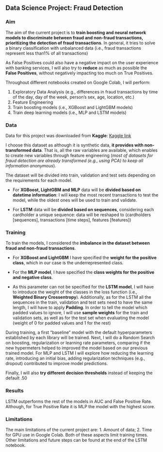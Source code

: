 ## Data Science Project: Fraud Detection

### **Aim**

The aim of the current project is to **train boosting and neural network models to discriminate between fraud and non-fraud transactions, prioritizing the detection of fraud transactions**. In general, it tries to solve a binary classification with unbalanced data (i.e., fraud transactions represent less than1% of all transactions)

As False Positives could also have a negative impact on the user experience with banking services, I will also try to **reduce** as much as possible the **False Positives**, without negatively impacting too much on True Positives. 

Throughout different notebooks created on Google Colab, I will perform: 
1. Exploratory Data Analysis (e.g., differences in fraud transactions by time of the day, day of the week, person’s sex, age, location, etc.)
2. Feature Engineering
3. Train boosting models (i.e., XGBoost and LightGBM models)
4. Train deep learning models (i.e., MLP and LSTM models)

### **Data**

Data for this project was downloaded from **Kaggle**: [Kaggle link](https://www.kaggle.com/datasets/kartik2112/fraud-detection)

I choose this dataset as although it is synthetic data, **it provides with non-transformed data**. That is, all the raw variables are available, which enables to create new variables through feature engineering (*most of datasets for fraud detection are already transformed (e.g., using PCA) to keep all information anonymous*).

The dataset will be divided into train, validation and test sets depending on the requirements for each model.

* For **XGBoost, LightGBM and MLP** data will be **divided based on datetime information**: I will keep the most recent transactions to test the model, while the oldest ones will be used to train and validate.

* For **LSTM** data will be **divided based on sequences**, considering each cardholder a unique sequence: data will be reshaped to (cardholders [sequences], transactions [time steps], features [features])

### **Training**

To train the models, I considered the **imbalance in the dataset between fraud and non-fraud transactions**. 

* For **XGBoost and LightGBM** I have specified the **weight for the positive class**, which in our case is the underrepresented class.

* For the **MLP model**, I have specified the **class weights for the positive and negative class**. 

* As this parameter can not be specified for the **LSTM model**, I will have to introduce the weight of the classes in the loss function (i.e., **Weighted Binary Crossentropy**). Additionally, as for the LSTM all the sequences in the train, validation and test sets need to have the same length, I will have to apply **Padding**. In order to tell the model which padded values to ignore, I will use **sample weights** for the train and validation sets, as well as for the test set when evaluating the model (weight of 0 for padded values and 1 for the rest)

During training, a first “baseline” model with the default hyperparameters established by each library will be trained. Next, I will do a Random Search on boosting, regularization or learning rate parameters, comparing if the new hypermeters helped to improved the model based on our previous trained model.
For MLP and LSTM I will explore how reducing the learning rate, introducing an initial bias, adding regularization techniques (e.g., dropout) contributed to improve model predictions.

Finally, I will also **try different decision thresholds** instead of keeping the default .50

### **Results**

LSTM outperforms the rest of the models in AUC and False Positive Rate. Although, for True Positive Rate it is MLP the model with the highest score.

### **Limitations**

The main limitations of the current project are: 1. Amount of data; 2. Time for GPU use in Google Colab. Both of these aspects limit training times. Other limitations and future steps can be found at the end of the LSTM notebook.

